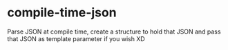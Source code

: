 # compile-time-json
Parse JSON at compile time, create a structure to hold that JSON and pass that JSON as template parameter if you wish XD
